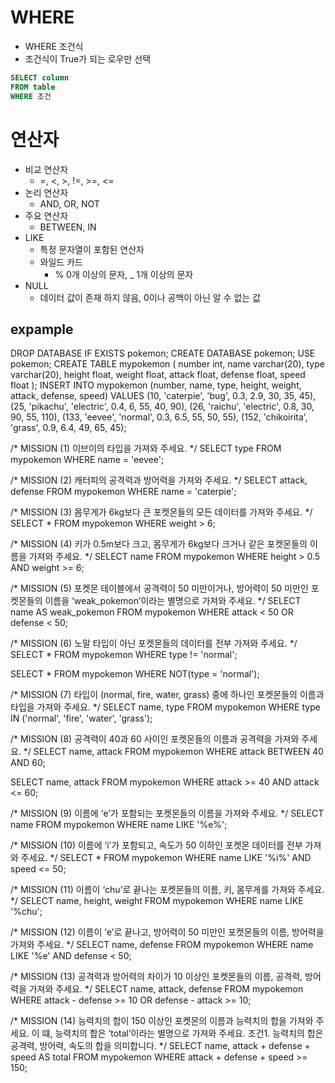 # WHERE
- WHERE 조건식
- 조건식이 True가 되는 로우만 선택

```SQL
SELECT column
FROM table
WHERE 조건
```

# 연산자
- 비교 연산자
  - =, <, >, !=, >=, <=
- 논리 연산자
  - AND, OR, NOT
- 주요 연산자
  - BETWEEN, IN
- LIKE 
  - 특정 문자열이 포함된 연산자
  - 와일드 카드
    - % 0개 이상의 문자, _ 1개 이상의 문자
- NULL
  - 데이터 값이 존재 하지 않음, 0이나 공백이 아닌 알 수 없는 값

## expample
DROP DATABASE IF EXISTS pokemon;
CREATE DATABASE pokemon;
USE pokemon;
CREATE TABLE mypokemon (
            number int,
            name varchar(20),
            type varchar(20),
            height float,
            weight float,
            attack float,
            defense float,
            speed float
            );
INSERT INTO mypokemon (number, name, type, height, weight, attack, defense, speed)
VALUES (10, 'caterpie', 'bug', 0.3, 2.9, 30, 35, 45),
       (25, 'pikachu', 'electric', 0.4, 6, 55, 40, 90),
       (26, 'raichu', 'electric', 0.8, 30, 90, 55, 110),
       (133, 'eevee', 'normal', 0.3, 6.5, 55, 50, 55),
       (152, 'chikoirita', 'grass', 0.9, 6.4, 49, 65, 45);

/*
MISSION (1)
이브이의 타입을 가져와 주세요.
*/
SELECT type
FROM mypokemon
WHERE name = 'eevee';

/*
MISSION (2)
캐터피의 공격력과 방어력을 가져와 주세요.
*/
SELECT attack, defense
FROM mypokemon
WHERE name = 'caterpie';

/*
MISSION (3)
몸무게가 6kg보다 큰 포켓몬들의 모든 데이터를 가져와 주세요.
*/
SELECT *
FROM mypokemon
WHERE weight > 6;

/*
MISSION (4)
키가 0.5m보다 크고, 몸무게가 6kg보다 크거나 같은 포켓몬들의 이름을 가져와 주세요.
*/
SELECT name
FROM mypokemon
WHERE height > 0.5 AND weight >= 6;

/*
MISSION (5)
포켓몬 테이블에서 공격력이 50 미만이거나, 방어력이 50 미만인 포켓몬들의 이름을
‘weak_pokemon’이라는 별명으로 가져와 주세요.
*/
SELECT name AS weak_pokemon
FROM mypokemon
WHERE attack < 50 OR defense < 50;

/*
MISSION (6)
노말 타입이 아닌 포켓몬들의 데이터를 전부 가져와 주세요.
*/
SELECT *
FROM mypokemon
WHERE type != 'normal';

SELECT *
FROM mypokemon
WHERE NOT(type = 'normal');

/*
MISSION (7)
타입이 (normal, fire, water, grass) 중에 하나인 포켓몬들의 이름과 타입을 가져와 주세요.
*/
SELECT name, type
FROM mypokemon
WHERE type IN ('normal', 'fire', 'water', 'grass');

/*
MISSION (8)
공격력이 40과 60 사이인 포켓몬들의 이름과 공격력을 가져와 주세요.
*/
SELECT name, attack
FROM mypokemon
WHERE attack BETWEEN 40 AND 60;

SELECT name, attack
FROM mypokemon
WHERE attack >= 40 AND attack <= 60;

/*
MISSION (9)
이름에 ‘e’가 포함되는 포켓몬들의 이름을 가져와 주세요.
*/
SELECT name
FROM mypokemon
WHERE name LIKE '%e%';

/*
MISSION (10)
이름에 ‘i’가 포함되고, 속도가 50 이하인 포켓몬 데이터를 전부 가져와 주세요.
*/
SELECT *
FROM mypokemon
WHERE name LIKE '%i%' AND speed <= 50;

/*
MISSION (11)
이름이 ‘chu’로 끝나는 포켓몬들의 이름, 키, 몸무게를 가져와 주세요.
*/
SELECT name, height, weight
FROM mypokemon
WHERE name LIKE '%chu';

/*
MISSION (12)
이름이 ‘e’로 끝나고, 방어력이 50 미만인 포켓몬들의 이름, 방어력을 가져와 주세요.
*/
SELECT name, defense
FROM mypokemon
WHERE name LIKE '%e' AND defense < 50;

/*
MISSION (13)
공격력과 방어력의 차이가 10 이상인 포켓몬들의 이름, 공격력, 방어력을 가져와 주세요.
*/
SELECT name, attack, defense
FROM mypokemon
WHERE attack - defense >= 10 OR defense - attack >= 10;

/*
MISSION (14)
능력치의 합이 150 이상인 포켓몬의 이름과 능력치의 합을 가져와 주세요.
이 떄, 능력치의 합은 ‘total’이라는 별명으로 가져와 주세요.
조건1. 능력치의 합은 공격력, 방어력, 속도의 합을 의미합니다.
*/
SELECT name, attack + defense + speed AS total
FROM mypokemon
WHERE attack + defense + speed >= 150;





